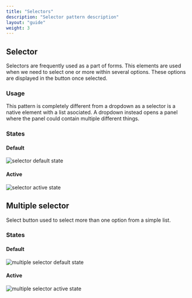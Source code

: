 ```yaml
---
title: "Selectors"
description: "Selector pattern description"
layout: "guide"
weight: 3
---
```


## Selector

Selectors are frequently used as a part of forms. This elements are used when we need to select one or more within several options. These options are displayed in the button once selected. 

### Usage

This pattern is completely different from a dropdown as a selector is a native element with a list asociated. A dropdown instead opens a panel where the panel could contain multiple different things.

### States

#### Default

![selector default state](../../../images/selector.png)

#### Active

![selector active state](../../../images/selectorFocus.png)

## Multiple selector

Select button used to select more than one option from a simple list.

### States

#### Default

![multiple selector default state](../../../images/selectorMultiple.png)

#### Active

![multiple selector active state](../../../images/selectorMultipleFocus.png)
